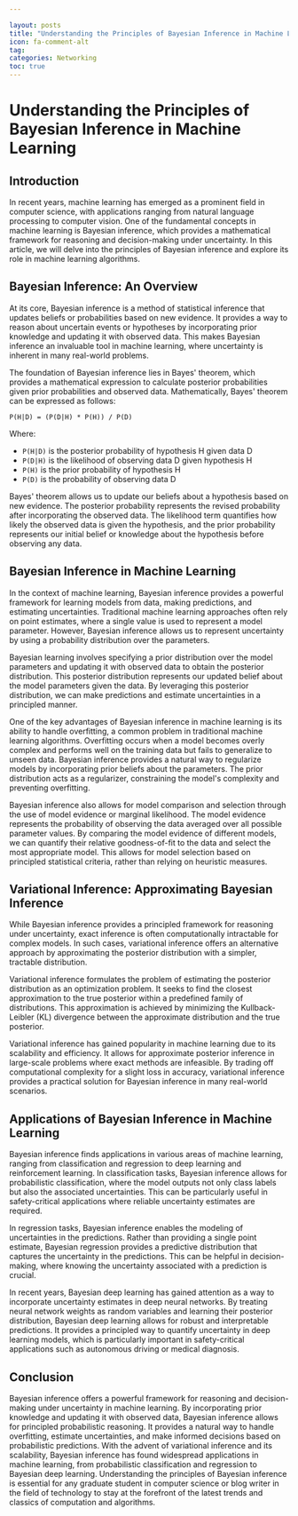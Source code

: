 ```yaml
---

layout: posts
title: "Understanding the Principles of Bayesian Inference in Machine Learning"
icon: fa-comment-alt
tag:      
categories: Networking
toc: true
---
```




# Understanding the Principles of Bayesian Inference in Machine Learning

## Introduction

In recent years, machine learning has emerged as a prominent field in computer science, with applications ranging from natural language processing to computer vision. One of the fundamental concepts in machine learning is Bayesian inference, which provides a mathematical framework for reasoning and decision-making under uncertainty. In this article, we will delve into the principles of Bayesian inference and explore its role in machine learning algorithms.

## Bayesian Inference: An Overview

At its core, Bayesian inference is a method of statistical inference that updates beliefs or probabilities based on new evidence. It provides a way to reason about uncertain events or hypotheses by incorporating prior knowledge and updating it with observed data. This makes Bayesian inference an invaluable tool in machine learning, where uncertainty is inherent in many real-world problems.

The foundation of Bayesian inference lies in Bayes' theorem, which provides a mathematical expression to calculate posterior probabilities given prior probabilities and observed data. Mathematically, Bayes' theorem can be expressed as follows:

```
P(H|D) = (P(D|H) * P(H)) / P(D)
```

Where:
- `P(H|D)` is the posterior probability of hypothesis H given data D
- `P(D|H)` is the likelihood of observing data D given hypothesis H
- `P(H)` is the prior probability of hypothesis H
- `P(D)` is the probability of observing data D

Bayes' theorem allows us to update our beliefs about a hypothesis based on new evidence. The posterior probability represents the revised probability after incorporating the observed data. The likelihood term quantifies how likely the observed data is given the hypothesis, and the prior probability represents our initial belief or knowledge about the hypothesis before observing any data.

## Bayesian Inference in Machine Learning

In the context of machine learning, Bayesian inference provides a powerful framework for learning models from data, making predictions, and estimating uncertainties. Traditional machine learning approaches often rely on point estimates, where a single value is used to represent a model parameter. However, Bayesian inference allows us to represent uncertainty by using a probability distribution over the parameters.

Bayesian learning involves specifying a prior distribution over the model parameters and updating it with observed data to obtain the posterior distribution. This posterior distribution represents our updated belief about the model parameters given the data. By leveraging this posterior distribution, we can make predictions and estimate uncertainties in a principled manner.

One of the key advantages of Bayesian inference in machine learning is its ability to handle overfitting, a common problem in traditional machine learning algorithms. Overfitting occurs when a model becomes overly complex and performs well on the training data but fails to generalize to unseen data. Bayesian inference provides a natural way to regularize models by incorporating prior beliefs about the parameters. The prior distribution acts as a regularizer, constraining the model's complexity and preventing overfitting.

Bayesian inference also allows for model comparison and selection through the use of model evidence or marginal likelihood. The model evidence represents the probability of observing the data averaged over all possible parameter values. By comparing the model evidence of different models, we can quantify their relative goodness-of-fit to the data and select the most appropriate model. This allows for model selection based on principled statistical criteria, rather than relying on heuristic measures.

## Variational Inference: Approximating Bayesian Inference

While Bayesian inference provides a principled framework for reasoning under uncertainty, exact inference is often computationally intractable for complex models. In such cases, variational inference offers an alternative approach by approximating the posterior distribution with a simpler, tractable distribution.

Variational inference formulates the problem of estimating the posterior distribution as an optimization problem. It seeks to find the closest approximation to the true posterior within a predefined family of distributions. This approximation is achieved by minimizing the Kullback-Leibler (KL) divergence between the approximate distribution and the true posterior.

Variational inference has gained popularity in machine learning due to its scalability and efficiency. It allows for approximate posterior inference in large-scale problems where exact methods are infeasible. By trading off computational complexity for a slight loss in accuracy, variational inference provides a practical solution for Bayesian inference in many real-world scenarios.

## Applications of Bayesian Inference in Machine Learning

Bayesian inference finds applications in various areas of machine learning, ranging from classification and regression to deep learning and reinforcement learning. In classification tasks, Bayesian inference allows for probabilistic classification, where the model outputs not only class labels but also the associated uncertainties. This can be particularly useful in safety-critical applications where reliable uncertainty estimates are required.

In regression tasks, Bayesian inference enables the modeling of uncertainties in the predictions. Rather than providing a single point estimate, Bayesian regression provides a predictive distribution that captures the uncertainty in the predictions. This can be helpful in decision-making, where knowing the uncertainty associated with a prediction is crucial.

In recent years, Bayesian deep learning has gained attention as a way to incorporate uncertainty estimates in deep neural networks. By treating neural network weights as random variables and learning their posterior distribution, Bayesian deep learning allows for robust and interpretable predictions. It provides a principled way to quantify uncertainty in deep learning models, which is particularly important in safety-critical applications such as autonomous driving or medical diagnosis.

## Conclusion

Bayesian inference offers a powerful framework for reasoning and decision-making under uncertainty in machine learning. By incorporating prior knowledge and updating it with observed data, Bayesian inference allows for principled probabilistic reasoning. It provides a natural way to handle overfitting, estimate uncertainties, and make informed decisions based on probabilistic predictions. With the advent of variational inference and its scalability, Bayesian inference has found widespread applications in machine learning, from probabilistic classification and regression to Bayesian deep learning. Understanding the principles of Bayesian inference is essential for any graduate student in computer science or blog writer in the field of technology to stay at the forefront of the latest trends and classics of computation and algorithms.